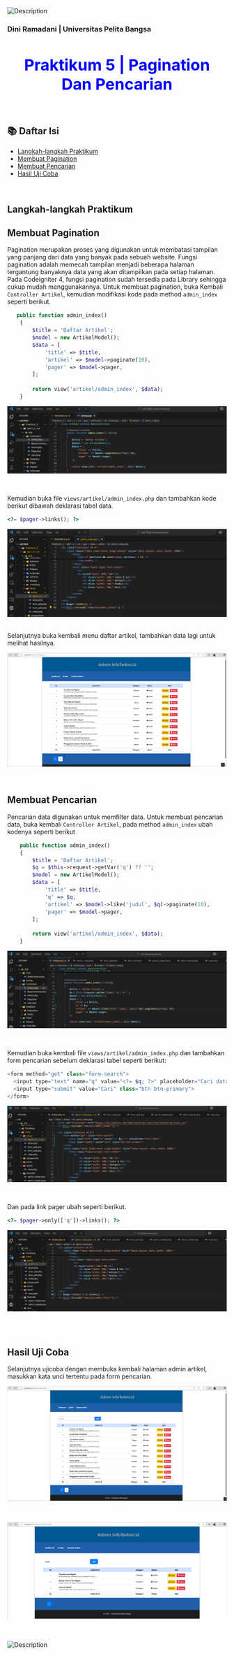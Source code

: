 <img src="https://media2.giphy.com/media/v1.Y2lkPTc5MGI3NjExbmhmaTQzeTkyM2thcjd1Mnlwa2d5eWp5cTU3Nnk4ZGpnc2RocTdnZiZlcD12MV9pbnRlcm5hbF9naWZfYnlfaWQmY3Q9cw/lM2TNaYAer3NN4d6eF/giphy.gif"  style="width: 500px; height: auto;" alt="Description"/>

### Dini Ramadani | Universitas Pelita Bangsa

<h1 style="color: blue; font-size: 36px; text-align: center;">Praktikum 5 | Pagination Dan Pencarian</h1>
<br>

<div class="navbar">
  <h2>📚 Daftar Isi</h2>
  <ul class="toc-list">
    <li><a href="#langkah-langkah-praktikum">Langkah-langkah Praktikum</a></li>
    <li><a href="#membuat-pagination">Membuat Pagination</a></li>
    <li><a href="#membuat-pencarian">Membuat Pencarian</a></li>
    <li><a href="#hasil-uji-coba">Hasil Uji Coba</a></li>
  </ul>
</div>

<br>

## Langkah-langkah Praktikum


## Membuat Pagination
Pagination merupakan proses yang digunakan untuk membatasi tampilan yang panjang dari data yang banyak pada sebuah website. Fungsi pagination adalah memecah tampilan menjadi beberapa halaman tergantung banyaknya data yang akan ditampilkan pada setiap halaman. Pada Codeigniter 4, fungsi pagination sudah tersedia pada Library sehingga cukup mudah menggunakannya.
Untuk membuat pagination, buka Kembali ``Controller Artikel``, kemudian modifikasi kode pada method ``admin_index`` seperti berikut.

```php
   public function admin_index()
    {
        $title = 'Daftar Artikel';
        $model = new ArtikelModel();
        $data = [
            'title' => $title,
            'artikel' => $model->paginate(10),
            'pager' => $model->pager,
        ];

        return view('artikel/admin_index', $data);
    }
```
![img1](assets/img/adminindex.png)
<br>

<br>

Kemudian buka file ``views/artikel/admin_index.php`` dan tambahkan kode berikut dibawah deklarasi tabel data.

```php
<?= $pager->links(); ?>
```

![img2](assets/img/viewsadminindex.png)
<br>


<br>
Selanjutnya buka kembali menu daftar artikel, tambahkan data lagi untuk melihat hasilnya.

![img3](assets/img/adminartikel.png)
<br>

<br>

## Membuat Pencarian
Pencarian data digunakan untuk memfilter data. Untuk membuat pencarian data, buka kembali ``Controller Artikel``, pada method ``admin_index`` ubah kodenya seperti berikut

```php
    public function admin_index()
    {
        $title = 'Daftar Artikel';
        $q = $this->request->getVar('q') ?? '';
        $model = new ArtikelModel();
        $data = [
            'title' => $title,
            'q' => $q,
            'artikel' => $model->like('judul', $q)->paginate(10),
            'pager' => $model->pager,
        ];

        return view('artikel/admin_index', $data);
    }
```

![img4](assets/img/admin_index.png)
<br>

<br>

Kemudian buka kembali file ``views/artikel/admin_index.php`` dan tambahkan form pencarian sebelum deklarasi tabel seperti berikut:

```php
<form method="get" class="form-search">
  <input type="text" name="q" value="<?= $q; ?>" placeholder="Cari data">
  <input type="submit" value="Cari" class="btn btn-primary">
</form>
```

![img5](assets/img/search.png)
<br>

<br>

Dan pada link pager ubah seperti berikut.

```php
<?= $pager->only(['q'])->links(); ?>
```

![img6](assets/img/pager.png)
<br>


<br>

<br>

## Hasil Uji Coba
Selanjutnya ujicoba dengan membuka kembali halaman admin artikel, masukkan kata unci tertentu pada form pencarian.


![img7](assets/img/ujicoba.png)
<br>

<br>

![img7](assets/img/ujicobasearch.png)
<br>

<br>


<br>

  <div class="centered">
    <img src="https://media.giphy.com/media/XLx9jXZXzm8Sv415Tf/giphy.gif?cid=ecf05e47hk6i4tunpqmceczwxjzujix9sxxpbjv2f4woa33v&ep=v1_stickers_search&rid=giphy.gif&ct=s" 
         style="width: 400px; height: auto;" 
         alt="Description"/>
  </div>